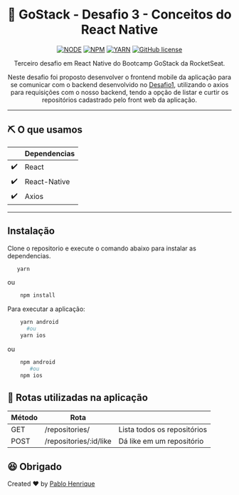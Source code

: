 
<div align="center">

# :rocket: GoStack - Desafio 3 - Conceitos do React Native


[![NODE](https://img.shields.io/badge/node-10.16.0-green.svg)](https://nodejs.org/en/)  [![NPM](https://img.shields.io/badge/npm-6.14.5-green.svg)](https://nodejs.org/en/) [![YARN](https://img.shields.io/badge/yarn-1.19.0-blue.svg)](https://yarnpkg.com/) [![GitHub license](https://img.shields.io/github/license/Naereen/StrapDown.js.svg)](https://github.com/Naereen/StrapDown.js/blob/master/LICENSE)



Terceiro desafio em React Native do Bootcamp GoStack da RocketSeat.

Neste desafio foi proposto desenvolver o frontend mobile da aplicação para se comunicar com o backend desenvolvido no [Desafio1](https://github.com/pablohdev/desafio-conceito-node-express), utilizando o axios para requisições com o nosso backend, tendo a opção de listar e curtir os repositórios cadastrado pelo front web da aplicação.
</div>



___
##  :pick: O que usamos

   |                    | Dependencias |
   | ------------------ | ------------ |
   | :heavy_check_mark: | React        |
   | :heavy_check_mark: | React-Native |
   | :heavy_check_mark: | Axios        |
___


## Instalação

Clone o repositorio e execute o comando abaixo para instalar as dependencias.


```sh
   yarn
```

ou 


```sh
    npm install
```

Para executar a aplicação:

```sh
    yarn android
      #ou
    yarn ios
```

ou 


```sh
    npm android
       #ou
    npm ios
```


##  :bus: Rotas utilizadas na aplicação



   | Método | Rota                   |                             |
   | ------ | ---------------------- | --------------------------- |
   | GET    | /repositories/         | Lista todos os repositórios |
   | POST   | /repositories/:id/like | Dá like em um repositório   |
   



## :satisfied: Obrigado 

Created ♥ by [Pablo Henrique](https://linkedin.com/in/pablohdev)
